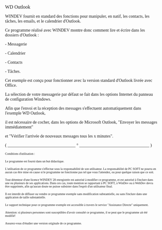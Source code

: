   
<span style="font-family:Arial sans-serif;font-size:16px;">WD Outlook</span>

  
<span style="font-family:Arial sans-serif;font-size:14px;">WINDEV fournit en standard des fonctions pour manipuler, en natif, les contacts, les tâches, les emails, et le calendrier d'Outlook.</span>

<span style="font-family:Arial sans-serif;font-size:14px;">Ce programme réalisé avec WINDEV montre donc comment lire et écrire dans les dossiers d'Outlook :</span>

<span style="font-family:Arial sans-serif;font-size:14px;">- Messagerie</span>

<span style="font-family:Arial sans-serif;font-size:14px;">- Calendrier</span>

<span style="font-family:Arial sans-serif;font-size:14px;">- Contacts</span>

<span style="font-family:Arial sans-serif;font-size:14px;">- Tâches.</span>

<span style="font-family:Arial sans-serif;font-size:14px;">Cet exemple est conçu pour fonctionner avec la version standard d'Outlook livrée avec Office.</span>

<span style="font-family:Arial sans-serif;font-size:14px;">La sélection de votre messagerie par défaut se fait dans les options Internet du panneau de configuration Windows.</span>

<span style="font-family:Arial sans-serif;font-size:14px;">Afin que l'envoi et la réception des messages s'effectuent automatiquement dans l'exemple WD Outlook, </span>

<span style="font-family:Arial sans-serif;font-size:14px;">il est nécessaire de cocher, dans les options de Microsoft Outlook, "Envoyer les messages immédiatement"</span>

<span style="font-family:Arial sans-serif;font-size:14px;">et "Vérifier l'arrivée de nouveaux messages tous les x minutes". </span>

  
  
<span style="font-family:Arial sans-serif;font-size:14px;">( \_\_\_\_\_\_\_\_\_\_\_\_\_\_\_\_\_\_\_\_\_\_\_\_\_\_\_\_\_\_\_\_ ° \_\_\_\_\_\_\_\_\_\_\_\_\_\_\_\_\_\_\_\_\_\_\_\_\_\_\_\_\_\_\_\_\_ )</span>

  
<span style="font-family:Arial sans-serif;font-size:10px;">Conditions d'utilisation :</span>

<span style="font-family:Arial sans-serif;font-size:10px;">Le programme est fourni dans un but didactique.</span>

<span style="font-family:Arial sans-serif;font-size:10px;">L'utilisation de ce programme s'effectue sous la responsabilité de son utilisateur. La responsabilité de PC SOFT ne pourra en aucun cas être mise en cause si le programme ne fonctionne pas tel que vous l'attendez, ou pour quelque raison que ce soit. </span>

<span style="font-family:Arial sans-serif;font-size:10px;">Tout détenteur d'une licence WINDEV 28 enregistrée est autorisé à modifier ce programme, et est autorisé à l'inclure dans une ou plusieurs de ses applications. Dans ces cas, toute mention se rapportant à PC SOFT, à WinDev ou à WebDev devra être supprimée, afin qu'aucun doute ne puisse subsister dans l'esprit d'un utilisateur final.</span>

<span style="font-family:Arial sans-serif;font-size:10px;">Il est interdit de diffuser ou vendre ce programme exemple sans modification substantielle, ou sans l'inclure dans une application de taille substantielle.</span>

<span style="font-family:Arial sans-serif;font-size:10px;">Le support technique pour ce programme exemple est accessible à travers le service "Assistance Directe" uniquement.</span>

<span style="font-family:Arial sans-serif;font-size:10px;">Attention: si plusieurs personnes sont susceptibles d'avoir consulté ce programme, il se peut que le programme ait été modifié! </span>

<span style="font-family:Arial sans-serif;font-size:10px;">Assurez-vous d'étudier une version originale de ce programme.</span>

  
  